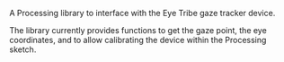A Processing library to interface with the Eye Tribe gaze tracker device.

The library currently provides functions to get the gaze point, the eye coordinates, and to allow calibrating the device within the Processing sketch.